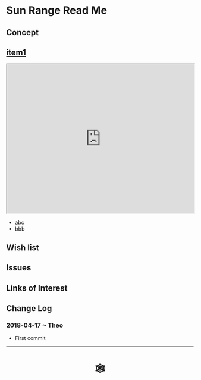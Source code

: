 <span style=display:none; >[You are now in a GitHub source code view - click this link to view Read Me file as a web page](http://www.ladybug.tools/spider/index.html#solar-well/sun-range-gbxml-dev/README.md "View file as a web page." ) </span>

# Sun Range Read Me


## Concept


## [item1]( http://www.ladybug.tools/spider/solar-well/sun-range/ground-and-boxes-1.html )

<iframe class=iframeReadMe src=http://www.ladybug.tools/spider/solar-well/sun-range/ground-and-boxes-1.html width=100% height=400px >Iframes are not displayed on github.com</iframe>

* abc
* bbb


## Wish list


## Issues



## Links of Interest



## Change Log

### 2018-04-17 ~ Theo

* First commit


***

# <center title="hello!" ><a href=javascript:window.scrollTo(0,0); style=text-decoration:none; > &#x1f578; </a></center>



